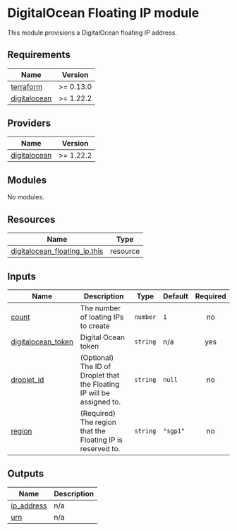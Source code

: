 # DigitalOcean Floating IP module

This module provisions a DigitalOcean floating IP address.

<!-- BEGINNING OF PRE-COMMIT-TERRAFORM DOCS HOOK -->
## Requirements

| Name                                                                               | Version   |
| ---------------------------------------------------------------------------------- | --------- |
| <a name="requirement_terraform"></a> [terraform](#requirement\_terraform)          | >= 0.13.0 |
| <a name="requirement_digitalocean"></a> [digitalocean](#requirement\_digitalocean) | >= 1.22.2 |

## Providers

| Name                                                                         | Version   |
| ---------------------------------------------------------------------------- | --------- |
| <a name="provider_digitalocean"></a> [digitalocean](#provider\_digitalocean) | >= 1.22.2 |

## Modules

No modules.

## Resources

| Name                                                                                                                                 | Type     |
| ------------------------------------------------------------------------------------------------------------------------------------ | -------- |
| [digitalocean_floating_ip.this](https://registry.terraform.io/providers/digitalocean/digitalocean/latest/docs/resources/floating_ip) | resource |

## Inputs

| Name                                                                                       | Description                                                            | Type     | Default  | Required |
| ------------------------------------------------------------------------------------------ | ---------------------------------------------------------------------- | -------- | -------- | :------: |
| <a name="input_count"></a> [count](#input\_count)                                          | The number of loating IPs to create                                    | `number` | `1`      |    no    |
| <a name="input_digitalocean_token"></a> [digitalocean\_token](#input\_digitalocean\_token) | Digital Ocean token                                                    | `string` | n/a      |   yes    |
| <a name="input_droplet_id"></a> [droplet\_id](#input\_droplet\_id)                         | (Optional) The ID of Droplet that the Floating IP will be assigned to. | `string` | `null`   |    no    |
| <a name="input_region"></a> [region](#input\_region)                                       | (Required) The region that the Floating IP is reserved to.             | `string` | `"sgp1"` |    no    |

## Outputs

| Name                                                                 | Description |
| -------------------------------------------------------------------- | ----------- |
| <a name="output_ip_address"></a> [ip\_address](#output\_ip\_address) | n/a         |
| <a name="output_urn"></a> [urn](#output\_urn)                        | n/a         |

<!-- END OF PRE-COMMIT-TERRAFORM DOCS HOOK -->